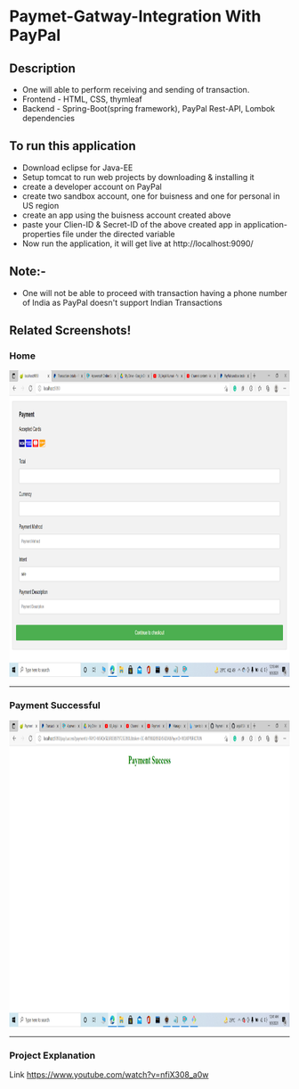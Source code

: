 # Paymet-Gatway-Integration With PayPal

## Description
* One will able to perform receiving and sending of transaction.
* Frontend - HTML, CSS, thymleaf
* Backend - Spring-Boot(spring framework), PayPal Rest-API, Lombok dependencies

## To run this application
* Download eclipse for Java-EE
* Setup tomcat to run web projects by downloading & installing it
* create a developer account on PayPal
* create two sandbox account, one for buisness and one for personal in US region
* create an app using the buisness account created above
* paste your Clien-ID & Secret-ID of the above created app in application-properties file under the directed variable
* Now run the application, it will get live at http://localhost:9090/

## Note:-
* One will not be able to proceed with transaction having a phone number of India as PayPal doesn't support Indian Transactions

## Related Screenshots!

### Home
<img src="https://github.com/anjali1361/Paymet-Gatway-Integration/blob/main/image/enter_payment_credentials.png" width ="1000px" height ="550px"> 

------------------------------------------

### Payment Successful
<img src="https://github.com/anjali1361/Paymet-Gatway-Integration/blob/main/image/payment_sucess.png" width ="1000px" height ="550px"> 

------------------------------------------

### Project Explanation 
Link https://www.youtube.com/watch?v=nfiX308_a0w
